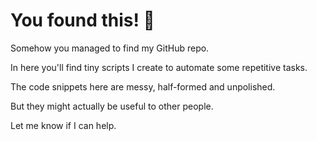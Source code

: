# You found this! 🤯

Somehow you managed to find my GitHub repo. 

In here you'll find tiny scripts I create to automate some repetitive tasks.

The code snippets here are messy, half-formed and unpolished.

But they might actually be useful to other people. 

Let me know if I can help.
